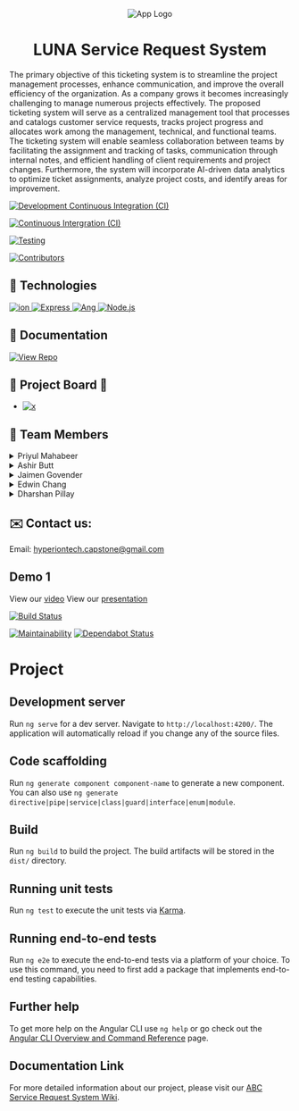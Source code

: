 <p align="center">
    <img src="https://github.com/COS301-SE-2023/ABC-Service-Request-System/assets/85990372/4c760014-22b9-4776-a474-39275e090f55" alt="App Logo" width="200" height="200" />
</p>

<h1 align="center">LUNA Service Request System</h1>

The primary objective of this ticketing system is to streamline the project management processes, enhance communication, and improve the overall efficiency of the organization.
As a company grows it becomes increasingly challenging to manage numerous projects effectively. The proposed ticketing system will serve as a centralized management tool that processes and catalogs customer service requests, tracks project progress and allocates work among the management, technical, and functional teams.
The ticketing system will enable seamless collaboration between teams by facilitating the assignment and tracking of tasks, communication through internal notes, and efficient handling of client requirements and project changes. Furthermore, the system will incorporate AI-driven data analytics to optimize ticket assignments, analyze project costs, and identify areas for improvement.

[![Development Continuous Integration (CI)](https://github.com/COS301-SE-2023/ABC-Service-Request-System/actions/workflows/ci-development.yaml/badge.svg?branch=develop)](https://github.com/COS301-SE-2023/ABC-Service-Request-System/actions/workflows/ci-development.yaml)

[![Continuous Intergration (CI)](https://github.com/COS301-SE-2023/ABC-Service-Request-System/actions/workflows/develop-deploy.yaml/badge.svg?branch=develop)](https://github.com/COS301-SE-2023/ABC-Service-Request-System/actions/workflows/develop-deploy.yaml)

[![Testing](https://github.com/COS301-SE-2023/ABC-Service-Request-System/actions/workflows/backend_testing.yaml/badge.svg)](https://github.com/COS301-SE-2023/ABC-Service-Request-System/actions/workflows/backend_testing.yaml)

[![Contributors](https://img.shields.io/github/contributors/COS301-SE-2023/ABC-Service-Request-System?style=for-the-badge)](https://github.com/COS301-SE-2023/ABC-Service-Request-System/graphs/contributors)

## :rocket: Technologies 

<a href="https://www.mongodb.com/">
    <img alt="ion" src="https://img.shields.io/badge/MongoDB-4EA94B?style=for-the-badge&logo=mongodb&logoColor=white" />
</a>
<a href="https://expressjs.com/">
    <img alt="Express" src="https://img.shields.io/badge/Express-000000?style=for-the-badge&logo=express&logoColor=white" />
</a>
<a href="https://angular.io/">
    <img alt="Ang" src="https://img.shields.io/badge/Angular-DD0031?style=for-the-badge&logo=angular&logoColor=white" />
</a>

<a href="https://nodejs.org/">
    <img alt="Node.js" src="https://img.shields.io/badge/Node.js-339933?style=for-the-badge&logo=node.js&logoColor=white" />
</a>

## 📄 Documentation

[![View Repo](https://img.shields.io/badge/View%20Repo-000000?style=for-the-badge&logo=github&logoColor=white)](https://github.com/COS301-SE-2023/ABC-Service-Request-System/wiki)

## 📌 Project Board 📌
- <a href="https://github.com/COS301-SE-2023/ABC-Service-Request-System/projects?query=is%3Aopen">
    <img alt="x" src="https://img.shields.io/badge/-Project%20Board-blue">
</a>

## :busts_in_silhouette: Team Members
<details><summary>Priyul Mahabeer</summary><br>
<img align="right" src="https://github.com/COS301-SE-2023/ABC-Service-Request-System/blob/main/profilepictures/imagePriyul.jpeg" width=150>
<p>
Passionate about space exploration, quantum computing, and AI, I'm an aspiring software engineer inspired by great minds in the field. Skilled in languages like C++, Java, and Python, I'm eager to push boundaries and innovate for a better future.
</p>
<a href="https://github.com/Priyul" target="_blank">
  <img src="https://img.shields.io/badge/github-%23121011.svg?style=for-the-badge&logo=github&logoColor=white"/>
</a> 
<a href="https://www.linkedin.com/in/priyul-mahabeer/" target="_blank">
  <img src="https://img.shields.io/badge/linkedin-%230077B5.svg?style=for-the-badge&logo=linkedin&logoColor=white"/>
</a>
<br><br><br><br><br><br>
</details>

<details><summary>Ashir Butt</summary><br>
<img align="right" src="https://github.com/COS301-SE-2023/ABC-Service-Request-System/blob/main/profilepictures/imageAshir.jpeg" width=150>
<p>
👋 Hi! I'm Ashir, a final year BIS Multimedia student at the University of Pretoria. I am passionate about AI, game development, and all things technology-related. With a strong foundation in programming and a thirst for knowledge, I am constantly exploring new possibilities and seeking opportunities to contribute to innovative projects.

💡 My skill set includes a diverse range of programming languages and technologies. I am proficient in Angular, Vue, JavaScript, HTML, CSS, TypeScript, Node.js, PHP, Python, Java, C#, C++, SQL, and MongoDB. This versatility allows me to adapt quickly to different development environments and contribute effectively to various aspects of software engineering.

🎮 Game development has always been an area of immense fascination for me. I enjoy exploring the creative possibilities of blending cutting-edge technology with captivating storytelling to create immersive experiences. Through personal projects and coursework, I have gained hands-on experience in game development frameworks, engines, and design principles, which has further fueled my passion for this field.

🤖 In addition to game development, I am deeply interested in artificial intelligence (AI). The potential of AI to revolutionize industries and drive innovation is truly remarkable. I am eager to apply my programming skills and knowledge to contribute to the development of intelligent systems and explore the possibilities of machine learning and data analysis.

🌟 As a proactive learner, I am always seeking opportunities to expand my knowledge and stay up-to-date with the latest advancements in the tech industry. I am a firm believer in continuous improvement and enjoy collaborating with like-minded individuals who share a passion for technology and innovation.

🌐 If you're interested in discussing AI, game development, or any exciting tech projects, feel free to connect with me. I'm open to new opportunities, collaborations, and sharing ideas. Let's connect and explore the possibilities together!
</p>
<a href="https://github.com/RaamnNoodlez99" target="_blank">
  <img src="https://img.shields.io/badge/github-%23121011.svg?style=for-the-badge&logo=github&logoColor=white"/>
</a> 
<a href="https://www.linkedin.com/in/ashir-butt-074b6423a/" target="_blank">
  <img src="https://img.shields.io/badge/linkedin-%230077B5.svg?style=for-the-badge&logo=linkedin&logoColor=white"/>
</a>
<br><br><br><br><br><br>
</details>

<details><summary>Jaimen Govender</summary><br>
<img align="right" src="https://github.com/COS301-SE-2023/ABC-Service-Request-System/blob/main/profilepictures/ImageJaimen.jpeg" width=150>
<p>
I, Jaimen Govender am a final year student studying BSC Computer Science. I have a passion for learning about new concepts and technologies. I have skills in various coding backgrounds such as c++, java and python. I have experience in web development using languages like HTML, CSS, JS and web frameworks like Angular. I have knowledge in SQL and currently learning MongoDB for this Capstone Project.
</p>
<a href="https://github.com/Jaimen789" target="_blank">
  <img src="https://img.shields.io/badge/github-%23121011.svg?style=for-the-badge&logo=github&logoColor=white"/>
</a> 
<a href="https://www.linkedin.com/in/jaimen-govender-684084246/" target="_blank">
  <img src="https://img.shields.io/badge/linkedin-%230077B5.svg?style=for-the-badge&logo=linkedin&logoColor=white"/>
</a>
<br><br><br><br><br><br>
</details>

<details><summary>Edwin Chang</summary><br>
<img align="right" src="https://github.com/COS301-SE-2023/ABC-Service-Request-System/blob/main/profilepictures/Edwin%20Pic.jpg" width=150>
<p>
I am in my final year of BSc Computer Science at the University of Pretoria. My passion lies in Front End Development, Cyber Security and AI. I am proficient with JS, HTML, CSS, Java, Python, C++ and SQL. I also have experience in web development using web framework, Angular. I am currently learning MongoDB which is the database that we will be using for our Capstone Project. I believe this project will help broaden my horizons and develop my skills for industry professionalism.
</p>
<a href="https://github.com/SilentNight000" target="_blank">
  <img src="https://img.shields.io/badge/github-%23121011.svg?style=for-the-badge&logo=github&logoColor=white"/>
</a> 
<a href="https://www.linkedin.com/in/edwin-chang-3b8378270/" target="_blank">
  <img src="https://img.shields.io/badge/linkedin-%230077B5.svg?style=for-the-badge&logo=linkedin&logoColor=white"/>
</a>
<br><br><br><br><br><br>
</details>

<details><summary>Dharshan Pillay</summary><br>
<img align="right" src="https://github.com/COS301-SE-2023/ABC-Service-Request-System/blob/main/profilepictures/IMG-20220918-WA0008.jpg" width=150>
<p>
Hello, everyone! I'm Dharshan Pillay, a passionate data enthusiast currently pursuing a BSc in Information and Knowledge Systems with a major in data science at the University of Pretoria. My academic journey has allowed me to delve deep into the fascinating world of data science and statistics.

I have developed a keen interest in leveraging data to derive meaningful insights and solve real-world problems. With a strong foundation in various programming languages including C++, Java, JavaScript, and Python, I am equipped with the necessary tools to manipulate and analyze data effectively. Additionally, my experience with SAS, SQL, and MongoDB enhances my ability to work with diverse datasets and extract valuable information from them.
</p>
<a href="https://github.com/Jhindosh" target="_blank">
  <img src="https://img.shields.io/badge/github-%23121011.svg?style=for-the-badge&logo=github&logoColor=white"/>
</a> 
<a href="https://www.linkedin.com/in/dharshan-pillay-ab4bb0267/" target="_blank">
  <img src="https://img.shields.io/badge/linkedin-%230077B5.svg?style=for-the-badge&logo=linkedin&logoColor=white"/>
</a>
<br><br><br><br><br><br>
</details>

## ✉️ Contact us:
Email: [hyperiontech.capstone@gmail.com](mailto:hyperiontech.capstone@gmail.com)


## Demo 1
View our [video](https://youtu.be/J1cRVKzwF0o)
View our [presentation](https://www.canva.com/design/DAFjpMtOudE/tNFrL5YYlWDjl4-Q_CTVvg/view?utm_content=DAFjpMtOudE&utm_campaign=designshare&utm_medium=link&utm_source=homepage_design_menu)

[![Build Status](https://travis-ci.com/username/repo.svg?branch=master)](https://travis-ci.com/username/repo)

[![Maintainability](https://api.codeclimate.com/v1/badges/a12345cdedfg56789/maintainability)](https://codeclimate.com/github/username/repo/maintainability)
[![Dependabot Status](https://api.dependabot.com/badges/status?host=github&repo=username/repo)](https://dependabot.com)



# Project

## Development server

Run `ng serve` for a dev server. Navigate to `http://localhost:4200/`. The application will automatically reload if you change any of the source files.

## Code scaffolding

Run `ng generate component component-name` to generate a new component. You can also use `ng generate directive|pipe|service|class|guard|interface|enum|module`.

## Build

Run `ng build` to build the project. The build artifacts will be stored in the `dist/` directory.

## Running unit tests

Run `ng test` to execute the unit tests via [Karma](https://karma-runner.github.io).

## Running end-to-end tests

Run `ng e2e` to execute the end-to-end tests via a platform of your choice. To use this command, you need to first add a package that implements end-to-end testing capabilities.

## Further help

To get more help on the Angular CLI use `ng help` or go check out the [Angular CLI Overview and Command Reference](https://angular.io/cli) page.

## Documentation Link
For more detailed information about our project, please visit our [ABC Service Request System Wiki](https://github.com/COS301-SE-2023/ABC-Service-Request-System/wiki).

